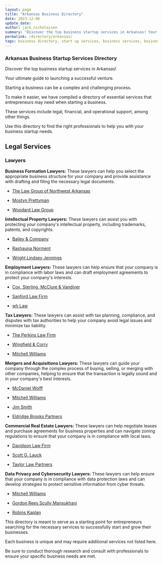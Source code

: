 ```yaml
---
layout: page
title: "Arkansas Business Directory"
date: 2023-12-06
update_date: 
author: jack_nicholaisen
summary: "Discover the top business startup services in Arkansas! Your ultimate guide to launching a successful venture."  
permalink: /directory/arkansas/
tags: business directory, start up services, business services, business lawyers, registered agents,
---
```


### Arkansas Business Startup Services Directory

Discover the top business startup services in Arkansas! 

Your ultimate guide to launching a successful venture.

Starting a business can be a complex and challenging process. 

To make it easier, we have compiled a directory of essential services that entrepreneurs may need when starting a business. 

These services include legal, financial, and operational support, among other things. 

Use this directory to find the right professionals to help you with your business startup needs.

## Legal Services

### Lawyers

**Business Formation Lawyers:** These lawyers can help you select the appropriate business structure for your company and provide assistance with drafting and filing the necessary legal documents.

-	<a href="https://lawgroupnwa.com/small-business/" target="_blank">The Law Group of Northwest Arkansas</a>

-	<a href="https://arklawyers.com/" target="_blank">Mostyn Prettyman</a>

-	<a href="https://www.woodardlawgroup.com/" target="_blank">Woodard Law Group</a>

**Intellectual Property Lawyers:** These lawyers can assist you with protecting your company's intellectual property, including trademarks, patents, and copyrights.

-	<a href="https://baileycolaw.com/" target="_blank">Bailey & Company</a>

-	<a href="https://normentlawfirm.com/" target="_blank">Rashauna Norment</a>

-	<a href="https://wlj.com/legal-service/intellectual-property/patent-prosecution-counseling/" target="_blank">Wright Lindsey Jennings</a>

**Employment Lawyers:** These lawyers can help ensure that your company is in compliance with labor laws and can draft employment agreements to protect your company's interests.

-	<a href="https://www.aremploymentlaw.com/" target="_blank">Cox, Sterling, McClure & Vandiver</a>

-	<a href="https://www.arkansasovertime.com/" target="_blank">Sanford Law Firm</a>

-	<a href="https://whlawoffices.com/employment-law/" target="_blank">wh Law</a>

**Tax Lawyers:** These lawyers can assist with tax planning, compliance, and disputes with tax authorities to help your company avoid legal issues and minimize tax liability.

-	<a href="https://www.perkinsfirm.net/" target="_blank">The Perkins Law Firm</a>

-	<a href="https://www.wcfirm.net/" target="_blank">Wingfield & Corry</a>

-	<a href="https://www.mitchellwilliamslaw.com/tax-controversy-and-litigation" target="_blank">Mitchell Williams</a>

**Mergers and Acquisitions Lawyers:** These lawyers can guide your company through the complex process of buying, selling, or merging with other companies, helping to ensure that the transaction is legally sound and in your company's best interests.

-	<a href="https://mcdanielwolff.com/practice-area/arkansas-mergers-and-acquisitions/" target="_blank">McDaniel Wolff</a>

-	<a href="https://www.mitchellwilliamslaw.com/mergers-and-acquisitions" target="_blank">Mitchell Williams</a>

-	<a href="https://www.cwlaw.com/attorneys-jim-smith" target="_blank">Jim Smith</a>

-	<a href="https://eldridgebrooks.com/practice-areas/mergers-acquisitions/" target="_blank">Eldridge Brooks Partners</a>

**Commercial Real Estate Lawyers:** These lawyers can help negotiate leases and purchase agreements for business properties and can navigate zoning regulations to ensure that your company is in compliance with local laws.

-	<a href="https://www.davidsonlawfirm.net/real-estate-lawyer-arkansas/" target="_blank">Davidson Law Firm</a>

-	<a href="https://www.scottlauck.com/" target="_blank">Scott G. Lauck</a>

-	<a href="https://www.taylorlawpartners.com/real-estate-law" target="_blank">Taylor Law Partners</a>

**Data Privacy and Cybersecurity Lawyers:** These lawyers can help ensure that your company is in compliance with data protection laws and can develop strategies to protect sensitive information from cyber threats.

-	<a href="https://www.mitchellwilliamslaw.com/information-security-privacy" target="_blank">Mitchell Williams</a>

-	<a href="https://www.grsm.com/practices/cyber-privacy-data-security" target="_blank">Gordon Rees Scully Mansukhani</a>

-	<a href="https://www.robinskaplan.com/services/business-litigation/privacy-and-cybersecurity-litigation" target="_blank">Robins Kaplan</a>

This directory is meant to serve as a starting point for entrepreneurs searching for the necessary services to successfully start and grow their businesses. 

Each business is unique and may require additional services not listed here. 

Be sure to conduct thorough research and consult with professionals to ensure your specific business needs are met.


